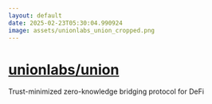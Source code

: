 ```yaml
---
layout: default
date: 2025-02-23T05:30:04.990924
image: assets/unionlabs_union_cropped.png
---
```


# [unionlabs/union](https://github.com/unionlabs/union)

Trust-minimized zero-knowledge bridging protocol for DeFi
